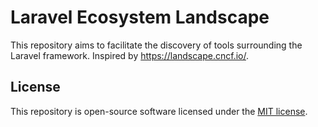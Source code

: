 # Laravel Ecosystem Landscape

This repository aims to facilitate the discovery of tools surrounding the Laravel framework. Inspired by https://landscape.cncf.io/.

## License

This repository is open-source software licensed under the [MIT license](LICENSE).
